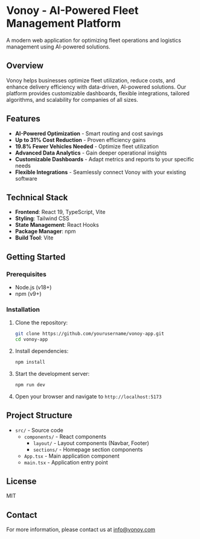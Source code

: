 # Vonoy - AI-Powered Fleet Management Platform

A modern web application for optimizing fleet operations and logistics management using AI-powered solutions.

## Overview

Vonoy helps businesses optimize fleet utilization, reduce costs, and enhance delivery efficiency with data-driven, AI-powered solutions. Our platform provides customizable dashboards, flexible integrations, tailored algorithms, and scalability for companies of all sizes.

## Features

- **AI-Powered Optimization** - Smart routing and cost savings
- **Up to 31% Cost Reduction** - Proven efficiency gains
- **19.8% Fewer Vehicles Needed** - Optimize fleet utilization
- **Advanced Data Analytics** - Gain deeper operational insights
- **Customizable Dashboards** - Adapt metrics and reports to your specific needs
- **Flexible Integrations** - Seamlessly connect Vonoy with your existing software

## Technical Stack

- **Frontend**: React 19, TypeScript, Vite
- **Styling**: Tailwind CSS
- **State Management**: React Hooks
- **Package Manager**: npm
- **Build Tool**: Vite

## Getting Started

### Prerequisites

- Node.js (v18+)
- npm (v9+)

### Installation

1. Clone the repository:

   ```bash
   git clone https://github.com/yourusername/vonoy-app.git
   cd vonoy-app
   ```

2. Install dependencies:

   ```bash
   npm install
   ```

3. Start the development server:

   ```bash
   npm run dev
   ```

4. Open your browser and navigate to `http://localhost:5173`

## Project Structure

- `src/` - Source code
  - `components/` - React components
    - `layout/` - Layout components (Navbar, Footer)
    - `sections/` - Homepage section components
  - `App.tsx` - Main application component
  - `main.tsx` - Application entry point

## License

MIT

## Contact

For more information, please contact us at info@vonoy.com
